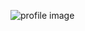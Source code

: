 ![profile image](https://avatars.githubusercontent.com/u/80838780?s=400&u=200a2335c283a6879c619c92c141b1b5a66d2ce6&v=4)
